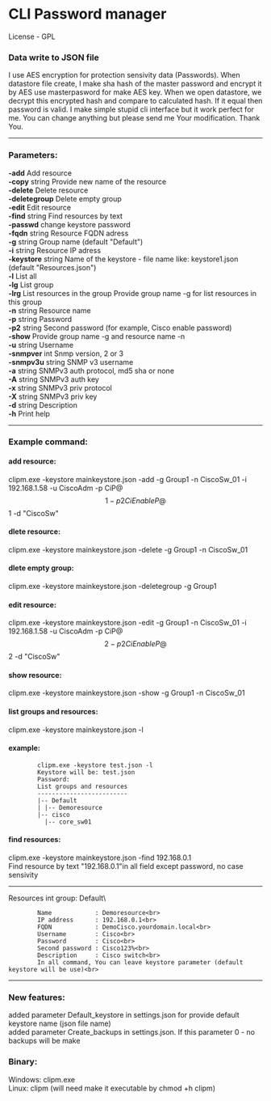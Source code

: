 # CLI Password manager
License - GPL
### Data write to JSON file
I use AES encryption for protection sensivity data (Passwords).
When datastore file create, I make sha hash of the master password and encrypt it by AES use masterpasword for make AES key.
When we open datastore, we decrypt this encrypted hash and compare to calculated hash.
If it equal then password is valid.
I make simple stupid cli interface but it work perfect for me.
You can change anything but please send me Your modification.
Thank You.
____
### Parameters:
**-add** Add resource\
**-copy** string Provide new name of the resource\
**-delete** Delete resource\
**-deletegroup** Delete empty group\
**-edit** Edit resource\
**-find** string Find resources by text\
**-passwd** change keystore password\
**-fqdn** string Resource FQDN adress\
**-g** string Group name (default "Default")\
**-i** string Resource IP adress\
**-keystore** string Name of the keystore - file name like: keystore1.json (default "Resources.json")\
**-l** List all\
**-lg** List group\
**-lrg** List resources in the group Provide group name -g for list resources in this group\
**-n** string Resource name\
**-p** string Password\
**-p2** string Second password (for example, Cisco enable password)\
**-show** Provide group name -g and resource name -n\
**-u** string Username<br>
**-snmpver** int Snmp version, 2 or 3<br>
**-snmpv3u** string SNMP v3 username<br>
**-a** string SNMPv3 auth protocol, md5 sha or none<br>
**-A** string SNMPv3 auth key<br>
**-x** string SNMPv3 priv protocol<br>
**-X** string SNMPv3 priv key<br>
**-d** string Description<br>
**-h** Print help
____
### Example command:
#### add resource:
clipm.exe -keystore mainkeystore.json -add -g Group1 -n CiscoSw_01 -i 192.168.1.58 -u CiscoAdm -p CiP@$$1 -p2 CiEnableP@$$1 -d "CiscoSw"<br>
#### dlete resource:
clipm.exe -keystore mainkeystore.json -delete -g Group1 -n CiscoSw_01<br>
#### dlete empty group:
clipm.exe -keystore mainkeystore.json -deletegroup -g Group1<br>
#### edit resource:
clipm.exe -keystore mainkeystore.json -edit -g Group1 -n CiscoSw_01 -i 192.168.1.58 -u CiscoAdm -p CiP@$$2 -p2 CiEnableP@$$2 -d "CiscoSw"<br>
#### show resource:
clipm.exe -keystore mainkeystore.json -show -g Group1 -n CiscoSw_01
#### list groups and resources:
clipm.exe -keystore mainkeystore.json -l
#### example:
            clipm.exe -keystore test.json -l
            Keystore will be: test.json
            Password:
            List groups and resources
            -------------------------
            |-- Default
            | |-- Demoresource
            |-- cisco
              |-- core_sw01
#### find resources:
clipm.exe -keystore mainkeystore.json -find 192.168.0.1\
Find resource by text "192.168.0.1"in all field except password, no case sensivity
____
Resources int group: Default\

            Name            : Demoresource<br>
            IP address      : 192.168.0.1<br>
            FQDN            : DemoCisco.yourdomain.local<br>
            Username        : Cisco<br>
            Password        : Cisco<br>
            Second password : Cisco123%<br>
            Description     : Cisco switch<br>
            In all command, You can leave keystore parameter (default keystore will be use)<br>
____
### New features:
added parameter Default_keystore in settings.json for provide default keystore name (json file name)\
added parameter Create_backups in settings.json. If this parameter 0 - no backups will be make

### Binary:
Windows: clipm.exe\
Linux: clipm (will need make it executable by chmod +h clipm)